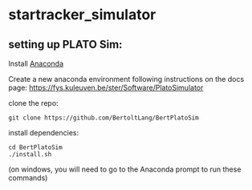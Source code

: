 # startracker_simulator


## setting up PLATO Sim:

Install [Anaconda](https://www.anaconda.com/)

Create a new anaconda environment following instructions on the docs page: https://fys.kuleuven.be/ster/Software/PlatoSimulator

clone the repo:

    git clone https://github.com/BertoltLang/BertPlatoSim

install dependencies:

    cd BertPlatoSim
    ./install.sh


(on windows, you will need to go to the Anaconda prompt to run these commands)

